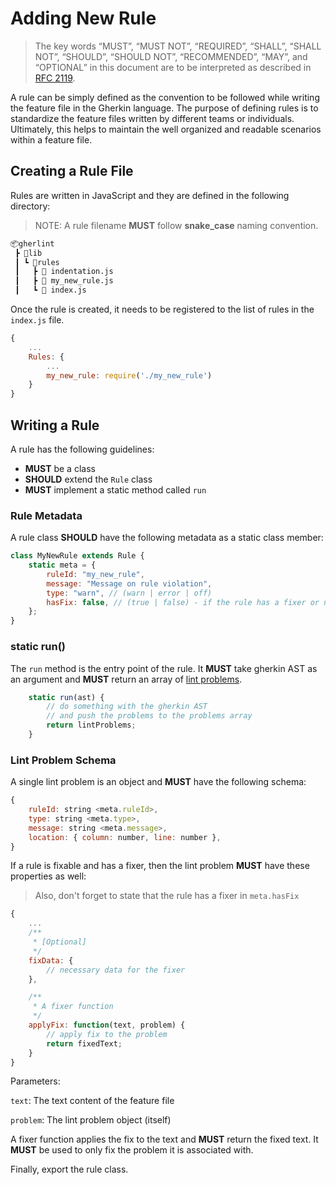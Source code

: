 # Adding New Rule

> The key words “MUST”, “MUST NOT”, “REQUIRED”, “SHALL”, “SHALL NOT”, “SHOULD”, “SHOULD NOT”, “RECOMMENDED”, “MAY”, and “OPTIONAL” in this document are to be interpreted as described in [RFC 2119](https://www.ietf.org/rfc/rfc2119.txt).

A rule can be simply defined as the convention to be followed while writing the feature file in the Gherkin language. The purpose of defining rules is to standardize the feature files written by different teams or individuals. Ultimately, this helps to maintain the well organized and readable scenarios within a feature file.

## Creating a Rule File

Rules are written in JavaScript and they are defined in the following directory:

> NOTE: A rule filename **MUST** follow **snake_case** naming convention.

```bash
📦gherlint
 ┣ 📂lib
 ┃ ┗ 📂rules
 ┃   ┣ 📜 indentation.js
 ┃   ┣ 📜 my_new_rule.js
 ┃   ┗ 📒 index.js
```

Once the rule is created, it needs to be registered to the list of rules in the `index.js` file.

```js
{
    ...
    Rules: {
        ...
        my_new_rule: require('./my_new_rule')
    }
}
```

## Writing a Rule

A rule has the following guidelines:

-   **MUST** be a class
-   **SHOULD** extend the `Rule` class
-   **MUST** implement a static method called `run`

### Rule Metadata

A rule class **SHOULD** have the following metadata as a static class member:

```js
class MyNewRule extends Rule {
    static meta = {
        ruleId: "my_new_rule",
        message: "Message on rule violation",
        type: "warn", // (warn | error | off)
        hasFix: false, // (true | false) - if the rule has a fixer or not
    };
}
```

### static run()

The `run` method is the entry point of the rule. It **MUST** take gherkin AST as an argument and **MUST** return an array of [lint problems](#lint-problem-schema).

```js
    static run(ast) {
        // do something with the gherkin AST
        // and push the problems to the problems array
        return lintProblems;
    }
```

### Lint Problem Schema

A single lint problem is an object and **MUST** have the following schema:

```js
{
    ruleId: string <meta.ruleId>,
    type: string <meta.type>,
    message: string <meta.message>,
    location: { column: number, line: number },
}
```

If a rule is fixable and has a fixer, then the lint problem **MUST** have these properties as well:

> Also, don't forget to state that the rule has a fixer in `meta.hasFix`

```js
{
    ...
    /**
     * [Optional]
     */
    fixData: {
        // necessary data for the fixer
    },

    /**
     * A fixer function
     */
    applyFix: function(text, problem) {
        // apply fix to the problem
        return fixedText;
    }
}
```

Parameters:

`text`: The text content of the feature file

`problem`: The lint problem object (itself)

A fixer function applies the fix to the text and **MUST** return the fixed text. It **MUST** be used to only fix the problem it is associated with.

Finally, export the rule class.
